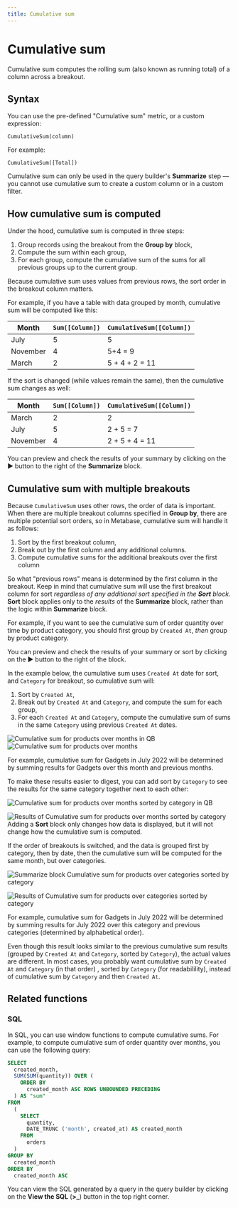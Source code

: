 ```yaml
---
title: Cumulative sum
---
```


# Cumulative sum

Cumulative sum computes the rolling sum (also known as running total) of a column across a breakout.

## Syntax

You can use the pre-defined "Cumulative sum" metric, or a custom expression:

```
CumulativeSum(column)
```

For example:

```
CumulativeSum([Total])
```

Cumulative sum can only be used in the query builder's **Summarize** step — you cannot use cumulative sum to create a custom column or in a custom filter.

## How cumulative sum is computed

Under the hood, cumulative sum is computed in three steps:

1. Group records using the breakout from the **Group by** block,
2. Compute the sum within each group,
3. For each group, compute the cumulative sum of the sums for all previous groups up to the current group.

Because cumulative sum uses values from previous rows, the sort order in the breakout column matters.

For example, if you have a table with data grouped by month, cumulative sum will be computed like this:

| Month    | `Sum([Column])` | `CumulativeSum([Column])` |
| -------- | --------------- | ------------------------- |
| July     | 5               | 5                         |
| November | 4               | 5+4 = 9                   |
| March    | 2               | 5 + 4 + 2 = 11            |

If the sort is changed (while values remain the same), then the cumulative sum changes as well:

| Month    | `Sum([Column])` | `CumulativeSum([Column])` |
| -------- | --------------- | ------------------------- |
| March    | 2               | 2                         |
| July     | 5               | 2 + 5 = 7                 |
| November | 4               | 2 + 5 + 4 = 11            |

You can preview and check the results of your summary by clicking on the ▶ button to the right of the **Summarize** block.

## Cumulative sum with multiple breakouts

Because `CumulativeSum` uses other rows, the order of data is important. When there are multiple breakout columns specified in **Group by**, there are multiple potential sort orders, so in Metabase, cumulative sum will handle it as follows:

1. Sort by the first breakout column,
2. Break out by the first column and any additional columns.
3. Compute cumulative sums for the additional breakouts over the first column

So what "previous rows" means is determined by the first column in the breakout. Keep in mind that cumulative sum will use the first breakout column for sort _regardless of any additional sort specified in the **Sort** block_. **Sort** block applies only to the _results_ of the **Summarize** block, rather than the logic within **Summarize** block.

For example, if you want to see the cumulative sum of order quantity over time by product category, you should first group by `Created At`, _then_ group by product category.

You can preview and check the results of your summary or sort by clicking on the ▶ button to the right of the block.

In the example below, the cumulative sum uses `Created At` date for sort, and `Category` for breakout, so cumulative sum will:

1. Sort by `Created At`,
2. Break out by `Created At` and `Category`, and compute the sum for each group,
3. For each `Created At` and `Category`, compute the cumulative sum of sums in the same `Category` using previous `Created At` dates.

![Cumulative sum for products over months in QB](../../images/cumulativesum-qb.png)
![Cumulative sum for products over months](../../images/cumulativesum.png)

For example, cumulative sum for Gadgets in July 2022 will be determined by summing results for Gadgets over this month and previous months.

To make these results easier to digest, you can add sort by `Category` to see the results for the same category together next to each other:

![Cumulative sum for products over months sorted by category in QB](../../images/cumsum-and-sort.png)

![Results of Cumulative sum for products over months sorted by category](../../images/cumsum-and-sort-result.png)
Adding a **Sort** block only changes how data is displayed, but it will not change how the cumulative sum is computed.

If the order of breakouts is switched, and the data is grouped first by category, then by date, then the cumulative sum will be computed for the same month, but over categories.

![Summarize block Cumulative sum for products over categories sorted by category](../../images/cumsum-reverse-breakouts-qb.png)

![Results of Cumulative sum for products over categories sorted by category](../../images/cumsum-reverse-breakouts-result.png)

For example, cumulative sum for Gadgets in July 2022 will be determined by summing results for July 2022 over this category and previous categories (determined by alphabetical order).

Even though this result looks similar to the previous cumulative sum results (grouped by `Created At` and `Category`, sorted by `Category`), the actual values are different. In most cases, you probably want cumulative sum by `Created At` and `Category` (in that order) , sorted by `Category` (for readabilility), instead of cumulative sum by `Category` and then `Created At`.

## Related functions

### SQL

In SQL, you can use window functions to compute cumulative sums. For example, to compute cumulative sum of order quantity over months, you can use the following query:

```sql
SELECT
  created_month,
  SUM(SUM(quantity)) OVER (
    ORDER BY
      created_month ASC ROWS UNBOUNDED PRECEDING
  ) AS "sum"
FROM
  (
    SELECT
      quantity,
      DATE_TRUNC ('month', created_at) AS created_month
    FROM
      orders
  )
GROUP BY
  created_month
ORDER BY
  created_month ASC
```

You can view the SQL generated by a query in the query builder by clicking on the **View the SQL** (**>\_**) button in the top right corner.
